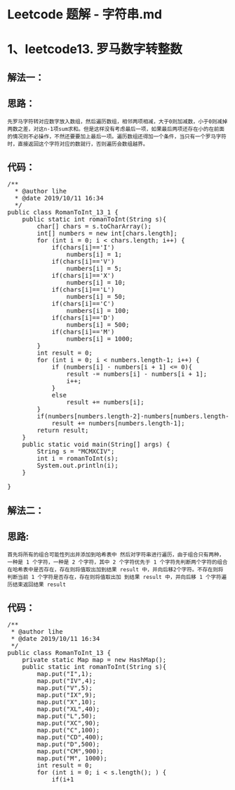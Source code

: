 # Leetcode 题解 - 字符串.md

1、leetcode13. 罗马数字转整数
==
解法一：  
--
思路：
--
    先罗马字符转对应数字放入数组，然后遍历数组，相邻两项相减，大于0则加减数，小于0则减掉两数之差，对这n-1项sum求和。但是这样没有考虑最后一项，如果最后两项还存在小的在前面的情况则不必操作，不然还要要加上最后一项。遍历数组还得加一个条件，当只有一个罗马字符时，直接返回这个字符对应的数就行，否则遍历会数组越界。  
代码： 
--
<pre>
/**
  * @author lihe
  * @date 2019/10/11 16:34
  */
public class RomanToInt_13_1 {
    public static int romanToInt(String s){
        char[] chars = s.toCharArray();
        int[] numbers = new int[chars.length];
        for (int i = 0; i < chars.length; i++) {
            if(chars[i]=='I')
                numbers[i] = 1;
            if(chars[i]=='V')
                numbers[i] = 5;
            if(chars[i]=='X')
                numbers[i] = 10;
            if(chars[i]=='L')
                numbers[i] = 50;
            if(chars[i]=='C')
                numbers[i] = 100;
            if(chars[i]=='D')
                numbers[i] = 500;
            if(chars[i]=='M')
                numbers[i] = 1000;
        }
        int result = 0;
        for (int i = 0; i < numbers.length-1; i++) {
            if (numbers[i] - numbers[i + 1] <= 0){
                result -= numbers[i] - numbers[i + 1];
                i++;
            }
            else
                result += numbers[i];
        }
        if(numbers[numbers.length-2]-numbers[numbers.length-1]>0)
            result += numbers[numbers.length-1];
        return result;
    }
    public static void main(String[] args) {
        String s = "MCMXCIV";
        int i = romanToInt(s);
        System.out.println(i);
    }

}
</pre>
解法二：  
--
思路:  
--  
    首先将所有的组合可能性列出并添加到哈希表中 然后对字符串进行遍历，由于组合只有两种，一种是 1 个字符，一种是 2 个字符，其中 2 个字符优先于 1 个字符先判断两个字符的组合在哈希表中是否存在，存在则将值取出加到结果 result 中，并向后移2个字符。不存在则将判断当前 1 个字符是否存在，存在则将值取出加 到结果 result 中，并向后移 1 个字符遍历结束返回结果 result  
代码：  
--
<pre>
/**
 * @author lihe
 * @date 2019/10/11 16:34
 */
public class RomanToInt_13 {
    private static Map<String,Integer> map = new HashMap<String,Integer>();
    public static int romanToInt(String s){
        map.put("I",1);
        map.put("IV",4);
        map.put("V",5);
        map.put("IX",9);
        map.put("X",10);
        map.put("XL",40);
        map.put("L",50);
        map.put("XC",90);
        map.put("C",100);
        map.put("CD",400);
        map.put("D",500);
        map.put("CM",900);
        map.put("M", 1000);
        int result = 0;
        for (int i = 0; i < s.length(); ) {
            if(i+1<s.length() && map.containsKey(s.substring(i, i + 2))){
                result += map.get(s.substring(i, i + 2));
                i += 2;
            }else{
                result += map.get(s.substring(i, i + 1));
                i++;
            }
        }
        return result;
    }
    public static void main(String[] args) {
        String s = "MCMXCIV";
        int i = romanToInt(s);
        System.out.println(i);
    }
}
</pre>
